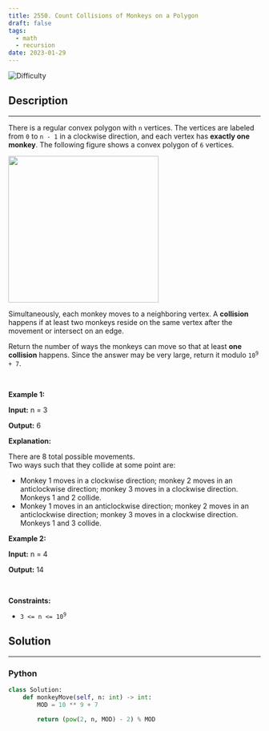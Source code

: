 ```yaml
---
title: 2550. Count Collisions of Monkeys on a Polygon
draft: false
tags: 
  - math
  - recursion
date: 2023-01-29
---
```


![Difficulty](https://img.shields.io/badge/Difficulty-Medium-blue.svg)

## Description

---
<p>There is a regular convex polygon with <code>n</code> vertices. The vertices are labeled from <code>0</code> to <code>n - 1</code> in a clockwise direction, and each vertex has <strong>exactly one monkey</strong>. The following figure shows a convex polygon of <code>6</code> vertices.</p>
<img alt="" src="https://assets.leetcode.com/uploads/2023/01/22/hexagon.jpg" style="width: 300px; height: 293px;" />
<p>Simultaneously, each monkey moves to a neighboring vertex. A <strong>collision</strong> happens if at least two monkeys reside on the same vertex after the movement or intersect on an edge.</p>

<p>Return the number of ways the monkeys can move so that at least <strong>one collision</strong> happens. Since the answer may be very large, return it modulo <code>10<sup>9 </sup>+ 7</code>.</p>

<p>&nbsp;</p>
<p><strong class="example">Example 1:</strong></p>

<div class="example-block">
<p><strong>Input:</strong> <span class="example-io">n = 3</span></p>

<p><strong>Output:</strong> <span class="example-io">6</span></p>

<p><strong>Explanation:</strong></p>

<p>There are 8 total possible movements.<br />
Two ways such that they collide at some point are:</p>

<ul>
	<li>Monkey 1 moves in a clockwise direction; monkey 2 moves in an anticlockwise direction; monkey 3 moves in a clockwise direction. Monkeys 1 and 2 collide.</li>
	<li>Monkey 1 moves in an anticlockwise direction; monkey 2 moves in an anticlockwise direction; monkey 3 moves in a clockwise direction. Monkeys 1 and 3 collide.</li>
</ul>
</div>

<p><strong class="example">Example 2:</strong></p>

<div class="example-block">
<p><strong>Input:</strong> <span class="example-io">n = 4</span></p>

<p><strong>Output:</strong> <span class="example-io">14</span></p>
</div>

<p>&nbsp;</p>
<p><strong>Constraints:</strong></p>

<ul>
	<li><code>3 &lt;= n &lt;= 10<sup>9</sup></code></li>
</ul>


## Solution

---
### Python
``` py title='count-collisions-of-monkeys-on-a-polygon'
class Solution:
    def monkeyMove(self, n: int) -> int:
        MOD = 10 ** 9 + 7
        
        return (pow(2, n, MOD) - 2) % MOD

```


